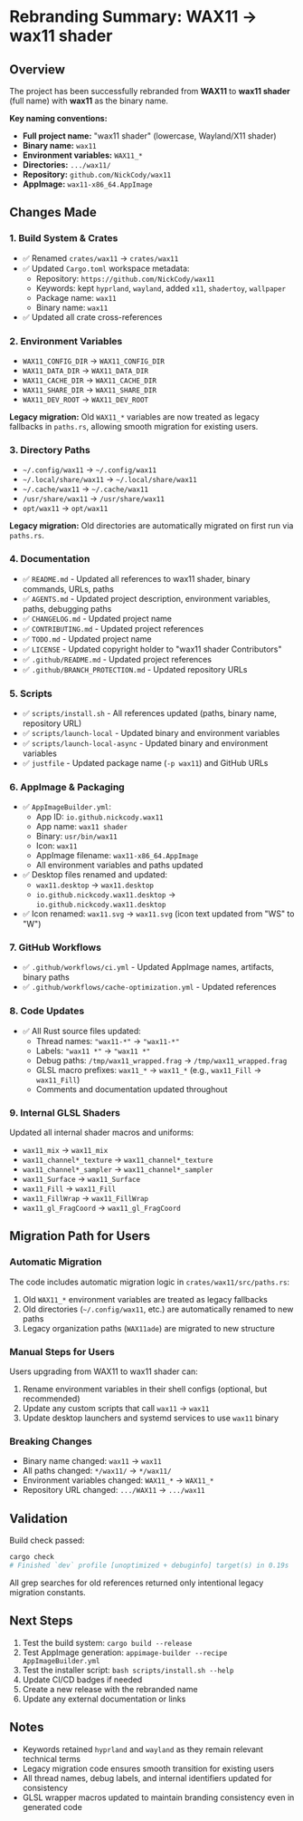 # Rebranding Summary: WAX11 → wax11 shader

## Overview

The project has been successfully rebranded from **WAX11** to **wax11 shader** (full name) with **wax11** as the binary name.

**Key naming conventions:**
- **Full project name:** "wax11 shader" (lowercase, Wayland/X11 shader)
- **Binary name:** `wax11`
- **Environment variables:** `WAX11_*`
- **Directories:** `.../wax11/`
- **Repository:** `github.com/NickCody/wax11`
- **AppImage:** `wax11-x86_64.AppImage`

## Changes Made

### 1. Build System & Crates
- ✅ Renamed `crates/wax11` → `crates/wax11`
- ✅ Updated `Cargo.toml` workspace metadata:
  - Repository: `https://github.com/NickCody/wax11`
  - Keywords: kept `hyprland`, `wayland`, added `x11`, `shadertoy`, `wallpaper`
  - Package name: `wax11`
  - Binary name: `wax11`
- ✅ Updated all crate cross-references

### 2. Environment Variables
- `WAX11_CONFIG_DIR` → `WAX11_CONFIG_DIR`
- `WAX11_DATA_DIR` → `WAX11_DATA_DIR`
- `WAX11_CACHE_DIR` → `WAX11_CACHE_DIR`
- `WAX11_SHARE_DIR` → `WAX11_SHARE_DIR`
- `WAX11_DEV_ROOT` → `WAX11_DEV_ROOT`

**Legacy migration:** Old `WAX11_*` variables are now treated as legacy fallbacks in `paths.rs`, allowing smooth migration for existing users.

### 3. Directory Paths
- `~/.config/wax11` → `~/.config/wax11`
- `~/.local/share/wax11` → `~/.local/share/wax11`
- `~/.cache/wax11` → `~/.cache/wax11`
- `/usr/share/wax11` → `/usr/share/wax11`
- `opt/wax11` → `opt/wax11`

**Legacy migration:** Old directories are automatically migrated on first run via `paths.rs`.

### 4. Documentation
- ✅ `README.md` - Updated all references to wax11 shader, binary commands, URLs, paths
- ✅ `AGENTS.md` - Updated project description, environment variables, paths, debugging paths
- ✅ `CHANGELOG.md` - Updated project name
- ✅ `CONTRIBUTING.md` - Updated project references
- ✅ `TODO.md` - Updated project name
- ✅ `LICENSE` - Updated copyright holder to "wax11 shader Contributors"
- ✅ `.github/README.md` - Updated project references
- ✅ `.github/BRANCH_PROTECTION.md` - Updated repository URLs

### 5. Scripts
- ✅ `scripts/install.sh` - All references updated (paths, binary name, repository URL)
- ✅ `scripts/launch-local` - Updated binary and environment variables
- ✅ `scripts/launch-local-async` - Updated binary and environment variables
- ✅ `justfile` - Updated package name (`-p wax11`) and GitHub URLs

### 6. AppImage & Packaging
- ✅ `AppImageBuilder.yml`:
  - App ID: `io.github.nickcody.wax11`
  - App name: `wax11 shader`
  - Binary: `usr/bin/wax11`
  - Icon: `wax11`
  - AppImage filename: `wax11-x86_64.AppImage`
  - All environment variables and paths updated
- ✅ Desktop files renamed and updated:
  - `wax11.desktop` → `wax11.desktop`
  - `io.github.nickcody.wax11.desktop` → `io.github.nickcody.wax11.desktop`
- ✅ Icon renamed: `wax11.svg` → `wax11.svg` (icon text updated from "WS" to "W")

### 7. GitHub Workflows
- ✅ `.github/workflows/ci.yml` - Updated AppImage names, artifacts, binary paths
- ✅ `.github/workflows/cache-optimization.yml` - Updated references

### 8. Code Updates
- ✅ All Rust source files updated:
  - Thread names: `"wax11-*"` → `"wax11-*"`
  - Labels: `"wax11 *"` → `"wax11 *"`
  - Debug paths: `/tmp/wax11_wrapped.frag` → `/tmp/wax11_wrapped.frag`
  - GLSL macro prefixes: `wax11_*` → `wax11_*` (e.g., `wax11_Fill` → `wax11_Fill`)
  - Comments and documentation updated throughout

### 9. Internal GLSL Shaders
Updated all internal shader macros and uniforms:
- `wax11_mix` → `wax11_mix`
- `wax11_channel*_texture` → `wax11_channel*_texture`
- `wax11_channel*_sampler` → `wax11_channel*_sampler`
- `wax11_Surface` → `wax11_Surface`
- `wax11_Fill` → `wax11_Fill`
- `wax11_FillWrap` → `wax11_FillWrap`
- `wax11_gl_FragCoord` → `wax11_gl_FragCoord`

## Migration Path for Users

### Automatic Migration
The code includes automatic migration logic in `crates/wax11/src/paths.rs`:
1. Old `WAX11_*` environment variables are treated as legacy fallbacks
2. Old directories (`~/.config/wax11`, etc.) are automatically renamed to new paths
3. Legacy organization paths (`WAX11ade`) are migrated to new structure

### Manual Steps for Users
Users upgrading from WAX11 to wax11 shader can:
1. Rename environment variables in their shell configs (optional, but recommended)
2. Update any custom scripts that call `wax11` → `wax11`
3. Update desktop launchers and systemd services to use `wax11` binary

### Breaking Changes
- Binary name changed: `wax11` → `wax11`
- All paths changed: `*/wax11/` → `*/wax11/`
- Environment variables changed: `WAX11_*` → `WAX11_*`
- Repository URL changed: `.../WAX11` → `.../wax11`

## Validation

Build check passed:
```bash
cargo check
# Finished `dev` profile [unoptimized + debuginfo] target(s) in 0.19s
```

All grep searches for old references returned only intentional legacy migration constants.

## Next Steps

1. Test the build system: `cargo build --release`
2. Test AppImage generation: `appimage-builder --recipe AppImageBuilder.yml`
3. Test the installer script: `bash scripts/install.sh --help`
4. Update CI/CD badges if needed
5. Create a new release with the rebranded name
6. Update any external documentation or links

## Notes

- Keywords retained `hyprland` and `wayland` as they remain relevant technical terms
- Legacy migration code ensures smooth transition for existing users
- All thread names, debug labels, and internal identifiers updated for consistency
- GLSL wrapper macros updated to maintain branding consistency even in generated code
